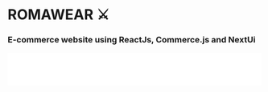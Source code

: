 # ROMAWEAR ⚔️
### E-commerce website using ReactJs, Commerce.js and NextUi

![romawear_logo](/src/assets/romawear-white.png)
